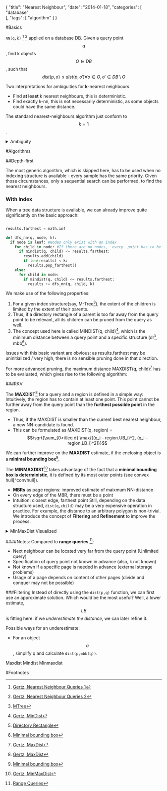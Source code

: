 {
  "title": "Nearest Neighbour",
  "date": "2014-01-18",
  "categories": [
"database"    
  ],
  "tags": [
    "algorithm"
  ]
}

#Basics

``NN(q,k)`` [^Script1] [^Script2] applied on a database DB.
Given a query point $$q$$, find k objects $$O \in DB$$, such that $$dist(p,o) \leq dist(p,o') \forall o \in O, o' \in
DB \setminus O$$

Two interpretations for ambiguities for **k**-nearest neighbours
- Find **at least** k nearest neighbours, this is deterministic.
- Find exactly k-nn, this is not necessarily deterministic, as some objects could have the same distance.

The standard nearest-neighbours algorithm just conform to $$k = 1$$.
<details><summary>Ambiguity</summary><img src="{{urls.media}}/gertz/rdb/nn_1.png"></details>

#Algorithms

##Depth-first

The most generic algorithm, which is skipped here, has to be used when no indexing structure is
available - every sample has the same priority.
Given those circumstances, only a sequential search can be performed, to find the nearest
neighbours.

### **With Index**

When a tree data structure is available, we can already improve quite significantly on the basic
approach: 

~~~python

results.farthest = math.inf

def dfs_nn(q, node, k):
  if node is leaf: #Nodes only exist with an index
    for child in node: #If there are no nodes, _every_ point has to be checked.
      if mindist(q, child) <= results.farthest:
        results.add(child)
        if len(results) < k:
          results.pop_farthest()
    else:
      for child in node:
        if mindist(q, child) <= results.farthest:
          results += dfs_nn(q, child, k)
~~~

We make use of the following properties:

1. For a given index structure(say, M-Tree[^mtree]), the extent of the children is limited by the
   extent of their parents.
2. Thus, if a directory rectangle of a parent is too far away from the query point to be relevant,
   all its children can be pruned from the query as well.
3. The concept used here is called MINDIST(q, child)[^mindist], which is the minimum distance between a query
   point and a specific structure (dr[^dr], mbb[^mbb]).

Issues with this basic variant are obvious: as results.farthest may be uninitialized / very high, 
there is no sensible pruning done in that direction.

For more advanced pruning, the maximum distance MAXDIST(q, child)[^maxdist] has to be evaluated,
which gives rise to the following algorithm:

###RKV

The **MAXDIST**[^maxdist] for a query and a region is defined in a simple way: Intuitively, the
region has to contain at least one point. This point cannot be further away from the query point
than the **furthest possible point** in the region. 

- Thus, if the MAXDIST is smaller than the current best nearest neighbour, a new NN-candidate is found.
- This can be formulated as MAXDIST(q, region) = $$\sqrt{\sum_{0<i\leq d} \max{[(q_i - region.UB_i)^2, (q_i - region.LB_i)^2]}}$$

We can further improve on the **MAXDIST** estimate, if the enclosing object is a **minimal bounding
box**[^mbb].

The **MINMAXDIST**[^minmaxdist] takes advantage of the fact that a **minimal bounding box is
deterministic**, it is defined by its most outer points (see convex hull[^convhull]).

- **MBRs** as page regions: improved estimate of maixmum NN-distance
- On every edge of the MBR, there must be a point
- Intuition: closest edge, farthest point
Still, depending on the data structure used, ``dist(q,child)`` may be a very expensive operation in practice.
For example, the distance to an arbitrary polygon is non-trivial.
We introduce the concept of **Filtering** and **Refinement** to improve the process.

<details><summary>MinMaxDist Visualized</summary><img src="{{urls.media}}/gertz/rdb/minmaxdist.png"></details>

####Notes:
Compared to **range queries** [^range]:

- Next neighbour can be located very far from the query point (Unlimited query)
- Specification of query point not known in advance (also, k not known)
- Not known if a specific page is needed in advance (external storage problems)
- Usage of a page depends on content of other pages (divide and conquer may not be possible)

###Filtering
Instead of directly using the ``dist(p,q)`` function, we can first use an approximate solution. Which would be the most
useful? Well, a lower estimate, $$LB$$ is fitting here: if we *underestimate the distance*, we can later refine it.



Possible ways for an underestimate:

- For an object $$q$$, simplify q and calculate ``dist(p,mbb(q))``.


Maxdist
Mindist
Minmaxdist




#Footnotes

[^Script1]: [Gertz, Nearest Neighbour Queries 1]({{urls.media}}/gertz/rdb/05-queryp-3.pdf)
[^Script2]: [Gertz, Nearest Neighbour Queries 2]({{urls.media}}/gertz/rdb/05-queryp-4.pdf)
[^range]: [Range Queries](posts/gertz/rangequeries)
[^maxdist]: [Gertz, MaxDist]({{urls.media}}/gertz/rdb/05-queryp-3.pdf#page=5)
[^mindist]: [Gertz, MinDist]({{urls.media}}/gertz/rdb/05-queryp-3.pdf#page=4)
[^minmaxdist]: [Gertz, MinMaxDist]({{urls.media}}/gertz/rdb/05-queryp-3.pdf#page=6)
[^dr]: [Directory Rectangle](Footnotelink)
[^mbb]: [Minimal bounding box](Footnotelink)
[^mtree]: [MTree](/posts/gertz/rdb/mtree)
